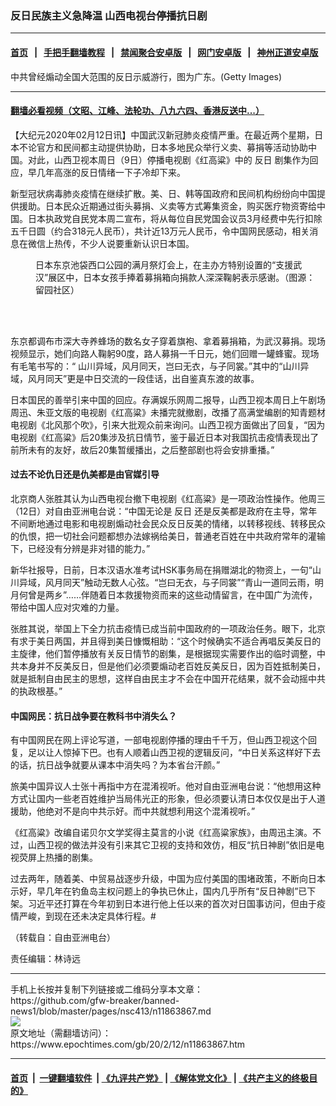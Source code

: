 ### 反日民族主义急降温 山西电视台停播抗日剧
------------------------

#### [首页](https://github.com/gfw-breaker/banned-news1/blob/master/README.md) &nbsp;&nbsp;|&nbsp;&nbsp; [手把手翻墙教程](https://github.com/gfw-breaker/guides/wiki) &nbsp;&nbsp;|&nbsp;&nbsp; [禁闻聚合安卓版](https://github.com/gfw-breaker/bn-android) &nbsp;&nbsp;|&nbsp;&nbsp; [网门安卓版](https://github.com/oGate2/oGate) &nbsp;&nbsp;|&nbsp;&nbsp; [神州正道安卓版](https://github.com/SzzdOgate/update) 



<div><img alt="" class="aligncenter wp-post-image" src="https://i.epochtimes.com/assets/uploads/2005/04/5041347081167-594x400.jpg"/>
<div class="red16 caption">
 中共曾经煽动全国大范围的反日示威游行，图为广东。(Getty Images)
</div>
</div><hr/>

#### [翻墙必看视频（文昭、江峰、法轮功、八九六四、香港反送中...）](http://167.172.214.107/home.html)

<div><p>
 【大纪元2020年02月12日讯】中国武汉新冠肺炎疫情严重。在最近两个星期，日本不论官方和民间都主动提供协助，日本多地民众举行义卖、募捐等活动协助中国。对此，山西卫视本周日（9日）停播电视剧《红高粱》中的
 <ok href="https://www.epochtimes.com/gb/tag/%E5%8F%8D%E6%97%A5.html">
  反日
 </ok>
 剧集作为回应，早几年高涨的反日情绪一下子冷却下来。
</p>
<p>
 新型冠状病毒肺炎疫情在继续扩散。美、日、韩等国政府和民间机构纷纷向中国提供援助。日本民众近期通过街头募捐、义卖等方式筹集资金，购买医疗物资寄给中国。日本执政党自民党本周二宣布，将从每位自民党国会议员3月经费中先行扣除五千日圆（约合318元人民币），共计近13万元人民币，令中国网民感动，相关消息在微信上热传，不少人说要重新认识日本国。
</p>
<figure class="wp-caption aligncenter" id="attachment_11863923" style="width: 450px">
 <ok href="http://i.epochtimes.com/assets/uploads/2020/02/ql1-5.jpg">
  <img alt="" class="wp-image-11863923" src="http://i.epochtimes.com/assets/uploads/2020/02/ql1-5-600x339.jpg"/>
 </ok>
 <br/><figcaption class="wp-caption-text">
  日本东京池袋西口公园的满月祭灯会上，在主办方特别设置的“支援武汉”展区中，日本女孩手捧着募捐箱向捐款人深深鞠躬表示感谢。（图源：留园社区）
 </figcaption><br/>
</figure><br/>
<p>
 东京都调布市深大寺养蜂场的数名女子穿着旗袍、拿着募捐箱，为武汉募捐。现场视频显示，她们向路人鞠躬90度，路人募捐一千日元，她们回赠一罐蜂蜜。现场有毛笔书写的：“ 山川异域，风月同天，岂曰无衣，与子同裳。”其中的“山川异域，风月同天”更是中日交流的一段佳话，出自鉴真东渡的故事。
</p>
<p>
 日本国民的善举引来中国的回应。存满娱乐网周二报导，山西卫视本周日上午剧场周迅、朱亚文版的电视剧《红高粱》未播完就撤剧，改播了高满堂编剧的知青题材电视剧《北风那个吹》，引来大批观众前来询问。山西卫视方面做出了回复，“因为电视剧《红高粱》后20集涉及抗日情节，鉴于最近日本对我国抗击疫情表现出了前所未有的友好，故后20集暂缓播出，之后整部剧也将会安排重播。”
</p>
<h4>
 过去不论仇日还是仇美都是由官媒引导
</h4>
<p>
 北京商人张胜其认为山西电视台撤下电视剧《红高粱》是一项政治性操作。他周三（12日）对自由亚洲电台说：“中国无论是
 <ok href="https://www.epochtimes.com/gb/tag/%E5%8F%8D%E6%97%A5.html">
  反日
 </ok>
 还是反美都是政府在主导，常年不间断地通过电影和电视剧煽动社会民众反日反美的情绪，以转移视线、转移民众的仇恨，把一切社会问题都想办法嫁祸给美日，普通老百姓在中共政府常年的灌输下，已经没有分辨是非对错的能力。”
</p>
<p>
 新华社报导，日前，日本汉语水准考试HSK事务局在捐赠湖北的物资上，一句“山川异域，风月同天”触动无数人心弦。“岂曰无衣，与子同裳”“青山一道同云雨，明月何曾是两乡”……伴随着日本救援物资而来的这些动情留言，在中国广为流传，带给中国人应对灾难的力量。
</p>
<p>
 张胜其说，举国上下全力抗击疫情已成当前中国政府的一项政治任务。眼下，北京有求于美日两国，并且得到美日慷慨相助：“这个时候确实不适合再唱反美反日的主旋律，他们暂停播放有关反日情节的剧集，是根据现实需要作出的临时调整，中共本身并不反美反日，但是他们必须要煽动老百姓反美反日，因为百姓抵制美日，就是抵制自由民主的思想，这样自由民主才不会在中国开花结果，就不会动摇中共的执政根基。”
</p>
<h4>
 中国网民：抗日战争要在教科书中消失么？
</h4>
<p>
 有中国网民在网上评论写道，一部电视剧停播的理由千千万，但山西卫视这个回复，足以让人惊掉下巴。也有人顺着山西卫视的逻辑反问，“中日关系这样好下去的话，抗日战争就要从课本中消失吗？为本省台汗颜。”
</p>
<p>
 旅美中国异议人士张十再指中方在混淆视听。他对自由亚洲电台说：“他想用这种方式让国内一些老百姓维护当局伟光正的形象，但必须要认清日本仅仅是出于人道援助，他绝对不是向中共示好。而中共就想利用这个混淆视听。”
</p>
<p>
 《红高粱》改编自诺贝尔文学奖得主莫言的小说《红高粱家族》，由周迅主演。不过，山西卫视的做法并没有引来其它卫视的支持和效仿，相反“抗日神剧”依旧是电视荧屏上热播的剧集。
</p>
<p>
 过去两年，随着美、中贸易战逐步升级，中国为应付美国的围堵政策，不断向日本示好，早几年在钓鱼岛主权问题上的争执已休止，国内几乎所有“反日神剧”已下架。习近平还打算在今年初到日本进行他上任以来的首次对日国事访问，但由于疫情严峻，到现在还未决定具体行程。#
</p>
<p>
 （转载自：自由亚洲电台）
</p>
<p>
 责任编辑：林诗远
</p>
</div>
<hr/>
手机上长按并复制下列链接或二维码分享本文章：<br/>
https://github.com/gfw-breaker/banned-news1/blob/master/pages/nsc413/n11863867.md <br/>
<a href='https://github.com/gfw-breaker/banned-news1/blob/master/pages/nsc413/n11863867.md'><img src='https://github.com/gfw-breaker/banned-news1/blob/master/pages/nsc413/n11863867.md.png'/></a> <br/>
原文地址（需翻墙访问）：https://www.epochtimes.com/gb/20/2/12/n11863867.htm


------------------------
#### [首页](https://github.com/gfw-breaker/banned-news1/blob/master/README.md) &nbsp;|&nbsp; [一键翻墙软件](https://github.com/gfw-breaker/nogfw/blob/master/README.md) &nbsp;| [《九评共产党》](https://github.com/gfw-breaker/9ping.md/blob/master/README.md#九评之一评共产党是什么) | [《解体党文化》](https://github.com/gfw-breaker/jtdwh.md/blob/master/README.md) | [《共产主义的终极目的》](https://github.com/gfw-breaker/gczydzjmd.md/blob/master/README.md)


<img src='http://gfw-breaker.win/banned-news/pages/nsc413/n11863867.md' width='0px' height='0px'/>